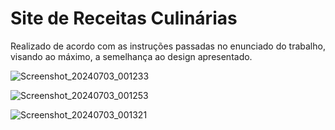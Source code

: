 # Site de Receitas Culinárias

Realizado de acordo com as instruções passadas no enunciado do trabalho, visando ao máximo, a semelhança ao design apresentado.

![Screenshot_20240703_001233](https://github.com/luizmarinhojr/site-receitas-culinarias/assets/100722777/9e5953e1-e91a-49aa-8812-48c09130c200)

![Screenshot_20240703_001253](https://github.com/luizmarinhojr/site-receitas-culinarias/assets/100722777/c8c5ca4f-27b4-4ed3-ab5b-be9f0a6a2dfd)

![Screenshot_20240703_001321](https://github.com/luizmarinhojr/site-receitas-culinarias/assets/100722777/6149bb1d-152c-4a30-ae20-295fc5291ef0)
